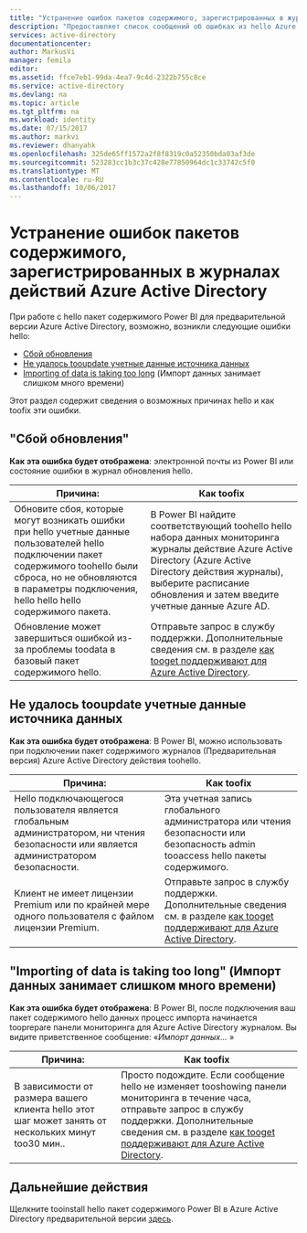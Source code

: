 ```yaml
---
title: "Устранение ошибок пакетов содержимого, зарегистрированных в журналах действий Azure Active Directory | Документация Майкрософт"
description: "Предоставляет список сообщений об ошибках из hello Azure Active Directory действия содержимого пакета и шаги toofix их."
services: active-directory
documentationcenter: 
author: MarkusVi
manager: femila
editor: 
ms.assetid: ffce7eb1-99da-4ea7-9c4d-2322b755c8ce
ms.service: active-directory
ms.devlang: na
ms.topic: article
ms.tgt_pltfrm: na
ms.workload: identity
ms.date: 07/15/2017
ms.author: markvi
ms.reviewer: dhanyahk
ms.openlocfilehash: 325de65ff1572a2f8f8319c0a52350bda03af3de
ms.sourcegitcommit: 523283cc1b3c37c428e77850964dc1c33742c5f0
ms.translationtype: MT
ms.contentlocale: ru-RU
ms.lasthandoff: 10/06/2017
---
```

# <a name="troubleshooting-azure-active-directory-activity-logs-content-pack-errors"></a>Устранение ошибок пакетов содержимого, зарегистрированных в журналах действий Azure Active Directory 


При работе с hello пакет содержимого Power BI для предварительной версии Azure Active Directory, возможно, возникли следующие ошибки hello: 

- [Сбой обновления](active-directory-reporting-troubleshoot-content-pack.md#refresh-failed) 
- [Не удалось tooupdate учетные данные источника данных](active-directory-reporting-troubleshoot-content-pack.md#failed-to-update-data-source-credentials) 
- [Importing of data is taking too long](active-directory-reporting-troubleshoot-content-pack.md#importing-of-data-is-taking-too-long) (Импорт данных занимает слишком много времени) 
 
Этот раздел содержит сведения о возможных причинах hello и как toofix эти ошибки.
 
## <a name="refresh-failed"></a>"Сбой обновления" 
 
**Как эта ошибка будет отображена**: электронной почты из Power BI или состояние ошибки в журнал обновления hello. 


| Причина: | Как toofix |
| ---   | ---        |
| Обновите сбоя, которые могут возникать ошибки при hello учетные данные пользователей hello подключении пакет содержимого toohello были сброса, но не обновляются в параметры подключения, hello hello hello содержимого пакета. | В Power BI найдите соответствующий toohello hello набора данных мониторинга журналы действие Azure Active Directory (Azure Active Directory действия журналы), выберите расписание обновления и затем введите учетные данные Azure AD. |
| Обновление может завершиться ошибкой из-за проблемы toodata в базовый пакет содержимого hello. | Отправьте запрос в службу поддержки. Дополнительные сведения см. в разделе [как tooget поддерживают для Azure Active Directory](active-directory-troubleshooting-support-howto.md).|
 
 
## <a name="failed-tooupdate-data-source-credentials"></a>Не удалось tooupdate учетные данные источника данных 
 
**Как эта ошибка будет отображена**: В Power BI, можно использовать при подключении пакет содержимого журналов (Предварительная версия) Azure Active Directory действия toohello. 

| Причина: | Как toofix |
| ---   | ---        |
| Hello подключающегося пользователя является глобальным администратором, ни чтения безопасности или является администратором безопасности. | Эта учетная запись глобального администратора или чтения безопасности или безопасность admin tooaccess hello пакеты содержимого. |
| Клиент не имеет лицензии Premium или по крайней мере одного пользователя с файлом лицензии Premium. | Отправьте запрос в службу поддержки. Дополнительные сведения см. в разделе [как tooget поддерживают для Azure Active Directory](active-directory-troubleshooting-support-howto.md).|
 

 

## <a name="importing-of-data-is-taking-too-long"></a>"Importing of data is taking too long" (Импорт данных занимает слишком много времени) 
 
**Как эта ошибка будет отображена**: В Power BI, после подключения ваш пакет содержимого hello данных процесс импорта начинается tooprepare панели мониторинга для Azure Active Directory журналом. Вы видите приветственное сообщение: «*Импорт данных...* »  

| Причина: | Как toofix |
| ---   | ---        |
| В зависимости от размера вашего клиента hello этот шаг может занять от нескольких минут too30 мин.. | Просто подождите. Если сообщение hello не изменяет tooshowing панели мониторинга в течение часа, отправьте запрос в службу поддержки. Дополнительные сведения см. в разделе [как tooget поддерживают для Azure Active Directory](active-directory-troubleshooting-support-howto.md).|

## <a name="next-steps"></a>Дальнейшие действия

Щелкните tooinstall hello пакет содержимого Power BI в Azure Active Directory предварительной версии [здесь](https://powerbi.microsoft.com/en-us/blog/azure-active-directory-meets-power-bi/).


